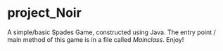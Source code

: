 # project_Noir
A simple/basic Spades Game, constructed using Java.
The entry point / main method of this game is in a file called *Mainclass*. 
Enjoy!
